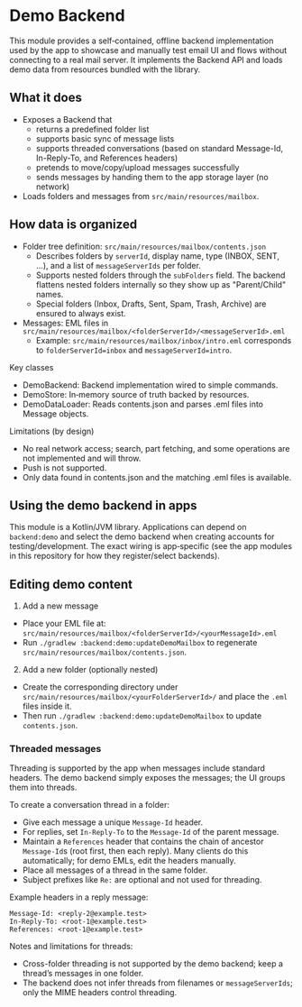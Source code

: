 # Demo Backend

This module provides a self‑contained, offline backend implementation used by the app to showcase and manually test
email UI and flows without connecting to a real mail server. It implements the Backend API and loads demo data from
resources bundled with the library.

## What it does

- Exposes a Backend that
  - returns a predefined folder list
  - supports basic sync of message lists
  - supports threaded conversations (based on standard Message-Id, In-Reply-To, and References headers)
  - pretends to move/copy/upload messages successfully
  - sends messages by handing them to the app storage layer (no network)
- Loads folders and messages from `src/main/resources/mailbox`.

## How data is organized

- Folder tree definition: `src/main/resources/mailbox/contents.json`
  - Describes folders by `serverId`, display name, type (INBOX, SENT, …), and a list of `messageServerIds` per folder.
  - Supports nested folders through the `subFolders` field. The backend flattens nested folders internally so they show up as "Parent/Child" names.
  - Special folders (Inbox, Drafts, Sent, Spam, Trash, Archive) are ensured to always exist.
- Messages: EML files in `src/main/resources/mailbox/<folderServerId>/<messageServerId>.eml`
  - Example: `src/main/resources/mailbox/inbox/intro.eml` corresponds to `folderServerId=inbox` and `messageServerId=intro`.

Key classes

- DemoBackend: Backend implementation wired to simple commands.
- DemoStore: In‑memory source of truth backed by resources.
- DemoDataLoader: Reads contents.json and parses .eml files into Message objects.

Limitations (by design)

- No real network access; search, part fetching, and some operations are not implemented and will throw.
- Push is not supported.
- Only data found in contents.json and the matching .eml files is available.

## Using the demo backend in apps

This module is a Kotlin/JVM library. Applications can depend on `backend:demo` and select the demo backend when creating
accounts for testing/development. The exact wiring is app‑specific (see the app modules in this repository for how
they register/select backends).

## Editing demo content

1) Add a new message
- Place your EML file at: `src/main/resources/mailbox/<folderServerId>/<yourMessageId>.eml`
- Run `./gradlew :backend:demo:updateDemoMailbox` to regenerate `src/main/resources/mailbox/contents.json`.

2) Add a new folder (optionally nested)
- Create the corresponding directory under `src/main/resources/mailbox/<yourFolderServerId>/` and place the `.eml` files inside it.
- Then run `./gradlew :backend:demo:updateDemoMailbox` to update `contents.json`.

### Threaded messages

Threading is supported by the app when messages include standard headers. The demo backend simply exposes the messages; the UI groups them into threads.

To create a conversation thread in a folder:

- Give each message a unique `Message-Id` header.
- For replies, set `In-Reply-To` to the `Message-Id` of the parent message.
- Maintain a `References` header that contains the chain of ancestor `Message-Id`s (root first, then each reply). Many clients do this automatically; for demo EMLs, edit the headers manually.
- Place all messages of a thread in the same folder.
- Subject prefixes like `Re:` are optional and not used for threading.

Example headers in a reply message:

```
Message-Id: <reply-2@example.test>
In-Reply-To: <root-1@example.test>
References: <root-1@example.test>
```

Notes and limitations for threads:

- Cross-folder threading is not supported by the demo backend; keep a thread’s messages in one folder.
- The backend does not infer threads from filenames or `messageServerIds`; only the MIME headers control threading.


